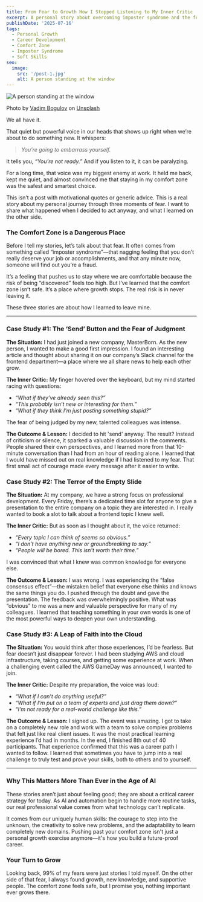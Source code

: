 ```yaml
---
title: From Fear to Growth How I Stopped Listening to My Inner Critic
excerpt: A personal story about overcoming imposter syndrome and the fear of judgment through three real-life career challenges. Learn why stepping out of your comfort zone is a critical skill in the age of AI.
publishDate: '2025-07-16'
tags:
  - Personal Growth
  - Career Development
  - Comfort Zone
  - Imposter Syndrome
  - Soft Skills
seo:
  image:
    src: '/post-1.jpg'
    alt: A person standing at the window
---
```


![A person standing at the window](/post-1.jpg)

<div class="text-xs">Photo by <a href="https://unsplash.com/@franku84?utm_content=creditCopyText&utm_medium=referral&utm_source=unsplash">Vadim Bogulov</a> on <a href="https://unsplash.com/photos/a-person-standing-in-front-of-a-giant-spider-9kbNYzo1XtQ?utm_content=creditCopyText&utm_medium=referral&utm_source=unsplash">Unsplash</a></div>

We all have it.

That quiet but powerful voice in our heads that shows up right when we’re about to do something new. It whispers:

> _You’re going to embarrass yourself._

It tells you, _“You’re not ready.”_ And if you listen to it, it can be paralyzing.

For a long time, that voice was my biggest enemy at work. It held me back, kept me quiet, and almost convinced me that staying in my comfort zone was the safest and smartest choice.

This isn’t a post with motivational quotes or generic advice. This is a real story about my personal journey through three moments of fear. I want to share what happened when I decided to act anyway, and what I learned on the other side.

### The Comfort Zone is a Dangerous Place

Before I tell my stories, let’s talk about that fear. It often comes from something called “imposter syndrome”—that nagging feeling that you don’t really deserve your job or accomplishments, and that any minute now, someone will find out you’re a fraud.

It’s a feeling that pushes us to stay where we are comfortable because the risk of being “discovered” feels too high. But I’ve learned that the comfort zone isn’t safe. It’s a place where growth stops. The real risk is in never leaving it.

These three stories are about how I learned to leave mine.

---

### Case Study #1: The ‘Send’ Button and the Fear of Judgment

**The Situation:** I had just joined a new company, MasterBorn. As the new person, I wanted to make a good first impression. I found an interesting article and thought about sharing it on our company’s Slack channel for the frontend department—a place where we all share news to help each other grow.

**The Inner Critic:** My finger hovered over the keyboard, but my mind started racing with questions:

- _“What if they’ve already seen this?”_
- _“This probably isn’t new or interesting for them.”_
- _“What if they think I'm just posting something stupid?”_

The fear of being judged by my new, talented colleagues was intense.

**The Outcome & Lesson:** I decided to hit 'send' anyway. The result? Instead of criticism or silence, it sparked a valuable discussion in the comments. People shared their own perspectives, and I learned more from that 10-minute conversation than I had from an hour of reading alone. I learned that I would have missed out on real knowledge if I had listened to my fear. That first small act of courage made every message after it easier to write.

### Case Study #2: The Terror of the Empty Slide

**The Situation:** At my company, we have a strong focus on professional development. Every Friday, there’s a dedicated time slot for anyone to give a presentation to the entire company on a topic they are interested in. I really wanted to book a slot to talk about a frontend topic I knew well.

**The Inner Critic:** But as soon as I thought about it, the voice returned:

- _“Every topic I can think of seems so obvious.”_
- _“I don’t have anything new or groundbreaking to say.”_
- _“People will be bored. This isn't worth their time.”_

I was convinced that what I knew was common knowledge for everyone else.

**The Outcome & Lesson:** I was wrong. I was experiencing the “false consensus effect”—the mistaken belief that everyone else thinks and knows the same things you do. I pushed through the doubt and gave the presentation. The feedback was overwhelmingly positive. What was “obvious” to me was a new and valuable perspective for many of my colleagues. I learned that teaching something in your own words is one of the most powerful ways to deepen your own understanding.

### Case Study #3: A Leap of Faith into the Cloud

**The Situation:** You would think after those experiences, I’d be fearless. But fear doesn’t just disappear forever. I had been studying AWS and cloud infrastructure, taking courses, and getting some experience at work. When a challenging event called the AWS GameDay was announced, I wanted to join.

**The Inner Critic:** Despite my preparation, the voice was loud:

- _“What if I can’t do anything useful?”_
- _“What if I’m put on a team of experts and just drag them down?”_
- _“I’m not ready for a real-world challenge like this.”_

**The Outcome & Lesson:** I signed up. The event was amazing. I got to take on a completely new role and work with a team to solve complex problems that felt just like real client issues. It was the most practical learning experience I’d had in months. In the end, I finished 8th out of 40 participants. That experience confirmed that this was a career path I wanted to follow. I learned that sometimes you have to jump into a real challenge to truly test and prove your skills, both to others and to yourself.

---

### Why This Matters More Than Ever in the Age of AI

These stories aren’t just about feeling good; they are about a critical career strategy for today. As AI and automation begin to handle more routine tasks, our real professional value comes from what technology can’t replicate.

It comes from our uniquely human skills: the courage to step into the unknown, the creativity to solve new problems, and the adaptability to learn completely new domains. Pushing past your comfort zone isn't just a personal growth exercise anymore—it's how you build a future-proof career.

### Your Turn to Grow

Looking back, 99% of my fears were just stories I told myself. On the other side of that fear, I always found growth, new knowledge, and supportive people. The comfort zone feels safe, but I promise you, nothing important ever grows there.
